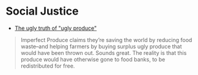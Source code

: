 # Social Justice

- [The ugly truth of "ugly produce"](https://www.phatbeetsproduce.org/uglyproduce/)

> Imperfect Produce claims they’re saving the world by reducing food waste–and helping farmers by buying surplus ugly produce that would have been thrown out. Sounds great. The reality is that this produce would have otherwise gone to food banks, to be redistributed for free.
